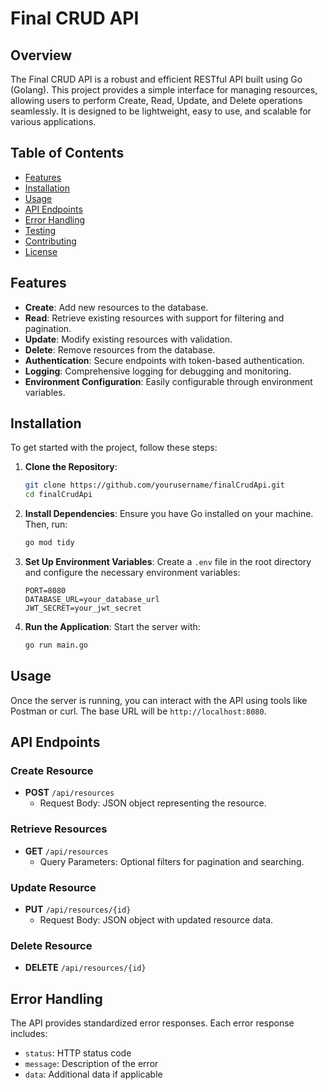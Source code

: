 
# Final CRUD API

## Overview
The Final CRUD API is a robust and efficient RESTful API built using Go (Golang). This project provides a simple interface for managing resources, allowing users to perform Create, Read, Update, and Delete operations seamlessly. It is designed to be lightweight, easy to use, and scalable for various applications.

## Table of Contents
- [Features](#features)
- [Installation](#installation)
- [Usage](#usage)
- [API Endpoints](#api-endpoints)
- [Error Handling](#error-handling)
- [Testing](#testing)
- [Contributing](#contributing)
- [License](#license)

## Features
- **Create**: Add new resources to the database.
- **Read**: Retrieve existing resources with support for filtering and pagination.
- **Update**: Modify existing resources with validation.
- **Delete**: Remove resources from the database.
- **Authentication**: Secure endpoints with token-based authentication.
- **Logging**: Comprehensive logging for debugging and monitoring.
- **Environment Configuration**: Easily configurable through environment variables.

## Installation
To get started with the project, follow these steps:

1. **Clone the Repository**:
    ```bash
    git clone https://github.com/yourusername/finalCrudApi.git
    cd finalCrudApi
    ```

2. **Install Dependencies**:
    Ensure you have Go installed on your machine. Then, run:
    ```bash
    go mod tidy
    ```

3. **Set Up Environment Variables**:
    Create a `.env` file in the root directory and configure the necessary environment variables:
    ```plaintext
    PORT=8080
    DATABASE_URL=your_database_url
    JWT_SECRET=your_jwt_secret
    ```

4. **Run the Application**:
    Start the server with:
    ```bash
    go run main.go
    ```

## Usage
Once the server is running, you can interact with the API using tools like Postman or curl. The base URL will be `http://localhost:8080`.

## API Endpoints
### Create Resource
- **POST** `/api/resources`
  - Request Body: JSON object representing the resource.

### Retrieve Resources
- **GET** `/api/resources`
  - Query Parameters: Optional filters for pagination and searching.

### Update Resource
- **PUT** `/api/resources/{id}`
  - Request Body: JSON object with updated resource data.

### Delete Resource
- **DELETE** `/api/resources/{id}`

## Error Handling
The API provides standardized error responses. Each error response includes:
- `status`: HTTP status code
- `message`: Description of the error
- `data`: Additional data if applicable


